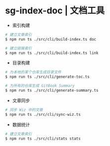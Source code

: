 # sg-index-doc | 文档工具

- 索引构建

```sh
# 建立文章索引
$ npm run ts ./src/cli/build-index.ts doc

# 建立链接索引
$ npm run ts ./src/cli/build-index.ts link
```

- 目录构建

```sh
# 为本地的某个仓库生成目录文件
$ npm run ts ./src/cli/generate-toc.ts

# 为所有的仓库生成 GitBook Summary
$ npm run ts ./src/cli/generate-summary.ts
```

- 文章同步

```sh
# 同步 Wiz 中的文章
$ npm run ts ./src/cli/sync-wiz.ts
```

- 数据统计

```sh
# 建立文章索引
$ npm run ts ./src/cli/stats stats
```

